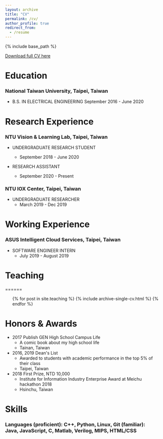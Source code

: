 ```yaml
---
layout: archive
title: "CV"
permalink: /cv/
author_profile: true
redirect_from:
  - /resume
---
```


{% include base_path %}

[Download full CV  here](http://joeyy5588.github.io/files/Joey_CV.pdf)

# Education

### National Taiwan University, Taipei, Taiwan

- B.S. IN ELECTRICAL ENGINEERING September 2016 - June 2020

# Research Experience

### NTU Vision & Learning Lab, Taipei, Taiwan

- UNDERGRADUATE RESEARCH STUDENT 
	- September 2018 - June 2020
	
- RESEARCH ASSISTANT
	- September 2020 - Present

### NTU IOX Center, Taipei, Taiwan

- UNDERGRADUATE RESEARCHER
	- March 2019 - Dec 2019
	
# Working Experience

### ASUS Intelligent Cloud Services, Taipei, Taiwan

- SOFTWARE ENGINEER INTERN 
	- July 2019 - August 2019

# Teaching
======
  <ul>{% for post in site.teaching %}
    {% include archive-single-cv.html %}
  {% endfor %}</ul>


# Honors & Awards

- 2017 Publish GEN High School Campus Life
  - A comic book about my high school life 
  - Tainan, Taiwan
- 2016, 2019 Dean's List 
  - Awarded to students with academic performance in the top 5% of their class 
  - Taipei, Taiwan
- 2018 First Prize, NTD 10,000
  - Institute for Information Industry Enterprise Award at Meichu hackathon 2018 
  - Hsinchu, Taiwan

# Skills

### Languages (proficient): C++, Python, Linux, Git (familiar): Java, JavaScript, C, Matlab, Verilog, MIPS, HTML/CSS



